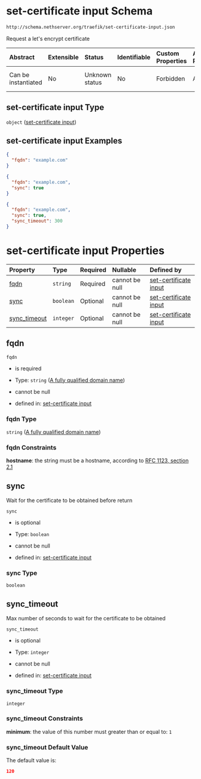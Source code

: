 # set-certificate input Schema

```txt
http://schema.nethserver.org/traefik/set-certificate-input.json
```

Request a let's encrypt certificate

| Abstract            | Extensible | Status         | Identifiable | Custom Properties | Additional Properties | Access Restrictions | Defined In                                                                              |
| :------------------ | :--------- | :------------- | :----------- | :---------------- | :-------------------- | :------------------ | :-------------------------------------------------------------------------------------- |
| Can be instantiated | No         | Unknown status | No           | Forbidden         | Allowed               | none                | [set-certificate-input.json](traefik/set-certificate-input.json "open original schema") |

## set-certificate input Type

`object` ([set-certificate input](set-certificate-input.md))

## set-certificate input Examples

```json
{
  "fqdn": "example.com"
}
```

```json
{
  "fqdn": "example.com",
  "sync": true
}
```

```json
{
  "fqdn": "example.com",
  "sync": true,
  "sync_timeout": 300
}
```

# set-certificate input Properties

| Property                       | Type      | Required | Nullable       | Defined by                                                                                                                                                                    |
| :----------------------------- | :-------- | :------- | :------------- | :---------------------------------------------------------------------------------------------------------------------------------------------------------------------------- |
| [fqdn](#fqdn)                  | `string`  | Required | cannot be null | [set-certificate input](set-certificate-input-properties-a-fully-qualified-domain-name.md "http://schema.nethserver.org/traefik/set-certificate-input.json#/properties/fqdn") |
| [sync](#sync)                  | `boolean` | Optional | cannot be null | [set-certificate input](set-certificate-input-properties-sync.md "http://schema.nethserver.org/traefik/set-certificate-input.json#/properties/sync")                          |
| [sync\_timeout](#sync_timeout) | `integer` | Optional | cannot be null | [set-certificate input](set-certificate-input-properties-sync_timeout.md "http://schema.nethserver.org/traefik/set-certificate-input.json#/properties/sync_timeout")          |

## fqdn



`fqdn`

*   is required

*   Type: `string` ([A fully qualified domain name](set-certificate-input-properties-a-fully-qualified-domain-name.md))

*   cannot be null

*   defined in: [set-certificate input](set-certificate-input-properties-a-fully-qualified-domain-name.md "http://schema.nethserver.org/traefik/set-certificate-input.json#/properties/fqdn")

### fqdn Type

`string` ([A fully qualified domain name](set-certificate-input-properties-a-fully-qualified-domain-name.md))

### fqdn Constraints

**hostname**: the string must be a hostname, according to [RFC 1123, section 2.1](https://tools.ietf.org/html/rfc1123 "check the specification")

## sync

Wait for the certificate to be obtained before return

`sync`

*   is optional

*   Type: `boolean`

*   cannot be null

*   defined in: [set-certificate input](set-certificate-input-properties-sync.md "http://schema.nethserver.org/traefik/set-certificate-input.json#/properties/sync")

### sync Type

`boolean`

## sync\_timeout

Max number of seconds to wait for the certificate to be obtained

`sync_timeout`

*   is optional

*   Type: `integer`

*   cannot be null

*   defined in: [set-certificate input](set-certificate-input-properties-sync_timeout.md "http://schema.nethserver.org/traefik/set-certificate-input.json#/properties/sync_timeout")

### sync\_timeout Type

`integer`

### sync\_timeout Constraints

**minimum**: the value of this number must greater than or equal to: `1`

### sync\_timeout Default Value

The default value is:

```json
120
```
